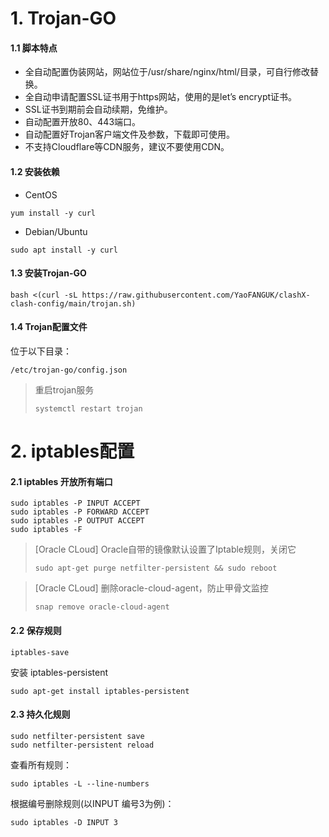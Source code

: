 # 1. Trojan-GO

#### 1.1 脚本特点

- 全自动配置伪装网站，网站位于/usr/share/nginx/html/目录，可自行修改替换。
- 全自动申请配置SSL证书用于https网站，使用的是let’s encrypt证书。
- SSL证书到期前会自动续期，免维护。
- 自动配置开放80、443端口。
- 自动配置好Trojan客户端文件及参数，下载即可使用。
- 不支持Cloudflare等CDN服务，建议不要使用CDN。

#### 1.2 安装依赖

- CentOS

```
yum install -y curl
```

- Debian/Ubuntu

```
sudo apt install -y curl
```

#### 1.3 安装Trojan-GO

```
bash <(curl -sL https://raw.githubusercontent.com/YaoFANGUK/clashX-clash-config/main/trojan.sh)
```

#### 1.4 Trojan配置文件

位于以下目录：

```
/etc/trojan-go/config.json
```

>  重启trojan服务
>
> ```
> systemctl restart trojan
> ```

# 2. iptables配置

#### 2.1 iptables 开放所有端口

```shell
sudo iptables -P INPUT ACCEPT
sudo iptables -P FORWARD ACCEPT
sudo iptables -P OUTPUT ACCEPT
sudo iptables -F
```

> [Oracle CLoud] Oracle自带的镜像默认设置了Iptable规则，关闭它
> ```shell 
> sudo apt-get purge netfilter-persistent && sudo reboot
> ```

> [Oracle CLoud] 删除oracle-cloud-agent，防止甲骨文监控
> ```shell
> snap remove oracle-cloud-agent
> ```

#### 2.2 保存规则

```shell
iptables-save
```

安装 iptables-persistent

```shell
sudo apt-get install iptables-persistent
```

#### 2.3 持久化规则

```shell
sudo netfilter-persistent save
sudo netfilter-persistent reload
```

查看所有规则：
```shell
sudo iptables -L --line-numbers
```
根据编号删除规则(以INPUT 编号3为例)：
```shell
sudo iptables -D INPUT 3
```







